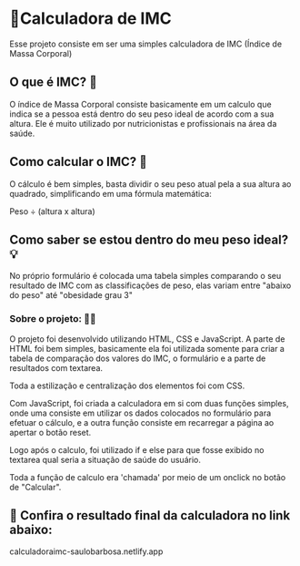 
# 🧮Calculadora de IMC

Esse projeto consiste em ser uma simples calculadora de IMC (Índice de Massa Corporal)


## O que é IMC? 🤔

O índice de Massa Corporal consiste basicamente em um calculo que indica se a pessoa está dentro do seu peso ideal de acordo com a sua altura.
Ele é muito utilizado por nutricionistas e profissionais na área da saúde.

## Como calcular o IMC? 🧮

O cálculo é bem simples, basta dividir o seu peso atual pela a sua altura ao quadrado, simplificando em uma fórmula matemática:

Peso ÷ (altura x altura)

## Como saber se estou dentro do meu peso ideal? 💡

No próprio formulário é colocada uma tabela simples comparando o seu resultado de IMC com as classificações de peso, elas variam entre "abaixo do peso" até "obesidade grau 3"

### Sobre o projeto: 👨‍💻

O projeto foi desenvolvido utilizando HTML, CSS e JavaScript. A parte de HTML foi bem simples, 
basicamente ela foi utilizada somente para criar a tabela de comparação dos valores do IMC, o formulário e a parte de resultados com textarea.

Toda a estilização e centralização dos elementos foi com CSS.

Com JavaScript, foi criada a calculadora em si com duas funções simples, onde uma consiste em utilizar os dados colocados no formulário para efetuar o cálculo, e a outra função consiste em recarregar a página ao apertar o botão reset.

Logo após o calculo, foi utilizado if e else para que fosse exibido no textarea qual seria a situação de saúde do usuário.

Toda a função de calculo era 'chamada' por meio de um onclick no botão de "Calcular".

## 🔗 Confira o resultado final da calculadora no link abaixo:

calculadoraimc-saulobarbosa.netlify.app


